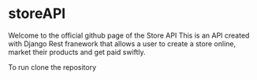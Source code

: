# storeAPI

Welcome to the official github page of the Store API
This is an API created with Django Rest franework that allows a user to create a store online, market their products and 
get paid swiftly.

To run
clone the repository 

